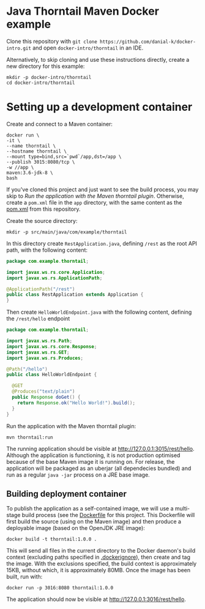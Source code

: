 # Java Thorntail Maven Docker example
Clone this repository with ```git clone https://github.com/danial-k/docker-intro.git``` and open ```docker-intro/thorntail``` in an IDE.

Alternatively, to skip cloning and use these instructions directly, create a new directory for this example:
```shell
mkdir -p docker-intro/thorntail
cd docker-intro/thorntail
```

# Setting up a development container
Create and connect to a Maven container:
```shell
docker run \
-it \
--name thorntail \
--hostname thorntail \
--mount type=bind,src=`pwd`/app,dst=/app \
--publish 3015:8080/tcp \
-w //app \
maven:3.6-jdk-8 \
bash
```

If you've cloned this project and just want to see the build process, you may skip to _Run the application with the Maven thorntail plugin_.  Otherwise, create a ```pom.xml``` file in the ```app``` directory, with the same content as the [pom.xml](app/pom.xml) from this repository.

Create the source directory:
```shell
mkdir -p src/main/java/com/example/thorntail
```

In this directory create ```RestApplication.java```, defining ```/rest``` as the root API path, with the following content:
```java
package com.example.thorntail;

import javax.ws.rs.core.Application;
import javax.ws.rs.ApplicationPath;

@ApplicationPath("/rest")
public class RestApplication extends Application {
}
```

Then create ```HelloWorldEndpoint.java``` with the following content, defining the ```/rest/hello``` endpoint

```java
package com.example.thorntail;

import javax.ws.rs.Path;
import javax.ws.rs.core.Response;
import javax.ws.rs.GET;
import javax.ws.rs.Produces;

@Path("/hello")
public class HelloWorldEndpoint {

  @GET
  @Produces("text/plain")
  public Response doGet() {
    return Response.ok("Hello World!").build();
  }
}
```

Run the application with the Maven thorntail plugin:
```shell
mvn thorntail:run
```

The running application should be visible at http://127.0.0.1:3015/rest/hello.  Although the application is functioning, it is not production optimised because of the base Maven image it is running on.  For release, the application will be packaged as an uberjar (all dependecies bundled) and run as a regular ```java -jar``` process on a JRE base image.

## Building deployment container
To publish the application as a self-contained image, we will use a multi-stage build process (see the [Dockerfile](Dockerfile) for this project. This Dockerfile will first build the source (using on the Maven image) and then produce a deployable image (based on the OpenJDK JRE image):
```shell
docker build -t thorntail:1.0.0 .
```

This will send all files in the current directory to the Docker daemon's build context (excluding paths specified in [.dockerignore](.dockerignore)), then create and tag the image. With the exclusions specified, the build context is approximately 15KB, without which, it is approximately 80MB.  Once the image has been built, run with:
```shell
docker run -p 3016:8080 thorntail:1.0.0
```
The application should now be visible at http://127.0.0.1:3016/rest/hello.
